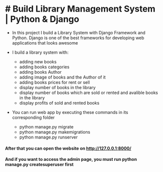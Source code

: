 ﻿# # Build Library Management System | Python & Django
 
- In this project I build a Library System with Django Framework and Python.
 Django is one of the best frameworks for developing web applications that looks awesome 

- I build a library system with:
    - adding new books
    - adding books categories
    - adding books Author
    - adding image of books and the Author of it 
    - adding books prices for rent or sell 
    - display number of books in the library
    - display number of books which are sold or rented and avalible books in the library
    - display profits of sold and rented books



- You can run web app by executing these commands in its corresponding folder
   - python manage.py migrate
   - python manage.py makemigrations
   - python manage.py runserver

#### After that you can open the website on http://127.0.0.1:8000/
#### And if you want to access the admin page, you must run python manage.py createsuperuser first
